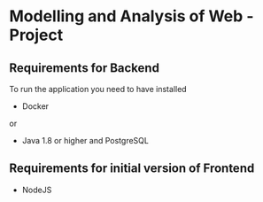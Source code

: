 # Modelling and Analysis of Web - Project

## Requirements for Backend
To run the application you need to have installed 
- Docker

or
    
- Java 1.8 or higher and PostgreSQL

## Requirements for initial version of Frontend
- NodeJS
